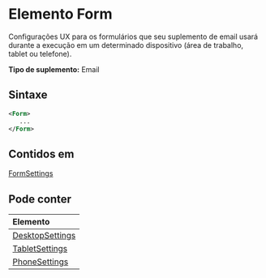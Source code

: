 # <a name="form-element"></a>Elemento Form

Configurações UX para os formulários que seu suplemento de email usará durante a execução em um determinado dispositivo (área de trabalho, tablet ou telefone).

**Tipo de suplemento:** Email

## <a name="syntax"></a>Sintaxe

```XML
<Form>
   ...
</Form>
```

## <a name="contained-in"></a>Contidos em

[FormSettings](formsettings.md)


## <a name="can-contain"></a>Pode conter

|**Elemento**|
|:-----|
|[DesktopSettings](desktopsettings.md)|
|[TabletSettings](tabletsettings.md)|
|[PhoneSettings](phonesettings.md)|
